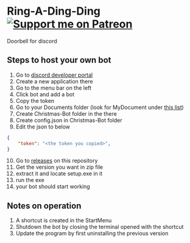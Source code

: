 # Ring-A-Ding-Ding [![Support me on Patreon](https://img.shields.io/endpoint.svg?url=https%3A%2F%2Fshieldsio-patreon.vercel.app%2Fapi%3Fusername%3Dsomeone_s%26type%3Dpatrons&style=flat)](https://patreon.com/someone_s)
Doorbell for discord

## Steps to host your own bot
1. Go to [discord developer portal](https://discord.com/developers/applications)
2. Create a new application there
3. Go to the menu bar on the left
4. Click bot and add a bot
5. Copy the token
6. Go to your Documents folder (look for MyDocument under [this list](https://gist.github.com/DamianSuess/c143ed869e02e002d252056656aeb9bf))
7. Create Christmas-Bot folder in the there
8. Create config.json in Christmas-Bot folder
9. Edit the json to below
```json
{
	"token": "<the token you copied>",
}
```
10. Go to [releases](https://github.com/someone-s/Christmas-Bot/releases) on this repository
11. Get the version you want in zip file
12. extract it and locate setup.exe in it
13. run the exe
14. your bot should start working

## Notes on operation
1. A shortcut is created in the StartMenu
2. Shutdown the bot by closing the terminal opened with the shortcut
3. Update the program by first uninstalling the previous version
